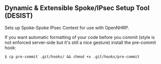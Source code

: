 ## Dynamic & Extensible Spoke/IPsec Setup Tool (DESIST)

Sets up Spoke-Spoke IPsec Context for use with OpenNHRP.

If you want automatic formatting of your code before you commit (style is not
enforced server-side but it's still a nice gesture) install the pre-commit hook:

`$ cp pre-commit .git/hooks/ && chmod +x .git/hooks/pre-commit`
